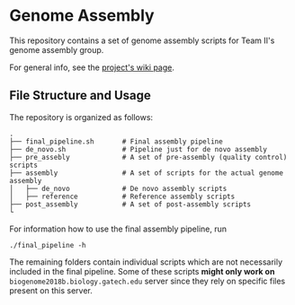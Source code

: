 # Genome Assembly

This repository contains a set of genome assembly scripts for Team II's genome assembly group. 

For general info, see the [project's wiki page](http://www.compgenomics2018.biosci.gatech.edu/Team_II_Genome_Assembly_Group).

## File Structure and Usage

The repository is organized as follows:

    .
    ├── final_pipeline.sh       # Final assembly pipeline
    ├── de_novo.sh              # Pipeline just for de novo assembly
    ├── pre_assebly             # A set of pre-assembly (quality control) scripts
    ├── assembly                # A set of scripts for the actual genome assembly
    │   ├── de_novo             # De novo assembly scripts
    │   ├── reference           # Reference assembly scripts
    ├── post_assembly           # A set of post-assembly scripts
    └

For information how to use the final assembly pipeline, run

    ./final_pipeline -h

The remaining folders contain individual scripts which are not necessarily included in the final pipeline. Some of these scripts **might only work on** `biogenome2018b.biology.gatech.edu` server since they rely on specific files present on this server.

